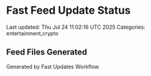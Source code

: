 # Fast Feed Update Status
Last updated: Thu Jul 24 11:02:16 UTC 2025
Categories: entertainment,crypto

## Feed Files Generated

Generated by Fast Updates Workflow
